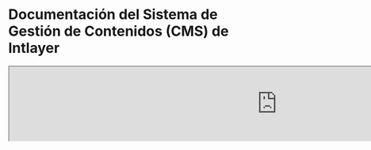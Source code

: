 # Documentación del Sistema de Gestión de Contenidos (CMS) de Intlayer

<iframe title="Visual Editor + CMS for Your Web App: Intlayer Explained" class="m-auto aspect-[16/9] w-full overflow-hidden rounded-lg border-0" allow="autoplay; gyroscope;" loading="lazy" width="1080" height="auto" src="https://www.youtube.com/embed/UDDTnirwi_4?autoplay=0&amp;origin=http://intlayer.org&amp;controls=0&amp;rel=1"/>

El CMS de Intlayer es una aplicación que te permite externalizar el contenido de un proyecto de Intlayer.

Para ello, Intlayer introduce el concepto de 'diccionarios remotos'.

![Interfaz del CMS de Intlayer](https://github.com/aymericzip/intlayer/blob/main/docs/assets/CMS.png)

## Entendiendo los diccionarios remotos

Intlayer diferencia entre diccionarios 'locales' y 'remotos'.

- Un diccionario 'local' es un diccionario que se declara en tu proyecto de Intlayer. Como el archivo de declaración de un botón o tu barra de navegación. Externalizar este contenido no tiene sentido en este caso porque este contenido no está destinado a cambiar con frecuencia.

- Un diccionario 'remoto' es un diccionario que se gestiona a través del CMS de Intlayer. Puede ser útil para permitir que tu equipo gestione el contenido directamente en tu sitio web, y también tiene como objetivo utilizar funciones de pruebas A/B y optimización automática de SEO.

## Editor visual vs CMS

El [Editor Visual de Intlayer](https://github.com/aymericzip/intlayer/blob/main/docs/es/intlayer_visual_editor.md) es una herramienta que te permite gestionar tu contenido en un editor visual para diccionarios locales. Una vez realizado un cambio, el contenido será reemplazado en la base de código. Esto significa que la aplicación se reconstruirá y la página se recargará para mostrar el nuevo contenido.

En contraste, el CMS de Intlayer es una herramienta que te permite gestionar tu contenido en un editor visual para diccionarios remotos. Una vez realizado un cambio, el contenido **no** impactará tu base de código. Y el sitio web mostrará automáticamente el contenido cambiado.

## Integración

Para más detalles sobre cómo instalar el paquete, consulta la sección correspondiente a continuación:

### Integración con Next.js

Para la integración con Next.js, consulta la [guía de configuración](https://github.com/aymericzip/intlayer/blob/main/docs/es/intlayer_with_nextjs_15.md).

### Integración con Create React App

Para la integración con Create React App, consulta la [guía de configuración](https://github.com/aymericzip/intlayer/blob/main/docs/es/intlayer_with_create_react_app.md).

### Integración con Vite + React

Para la integración con Vite + React, consulta la [guía de configuración](https://github.com/aymericzip/intlayer/blob/main/docs/es/intlayer_with_vite+react.md).

## Configuración

En tu archivo de configuración de Intlayer, puedes personalizar los ajustes del CMS:

```typescript fileName="intlayer.config.ts" codeFormat="typescript"
import type { IntlayerConfig } from "intlayer";

const config: IntlayerConfig = {
  // ... otros ajustes de configuración
  editor: {
    /**
     * Requerido
     *
     * La URL de la aplicación.
     * Esta es la URL objetivo del editor visual.
     */
    applicationURL: process.env.INTLAYER_APPLICATION_URL,

    /**
     * Requerido
     *
     * Se requieren el ID del cliente y el secreto del cliente para habilitar el editor.
     * Permiten identificar al usuario que está editando el contenido.
     * Se pueden obtener creando un nuevo cliente en el Panel de Intlayer - Proyectos (https://intlayer.org/dashboard/projects).
     * clientId: process.env.INTLAYER_CLIENT_ID,
     * clientSecret: process.env.INTLAYER_CLIENT_SECRET,
     */
    clientId: process.env.INTLAYER_CLIENT_ID,
    clientSecret: process.env.INTLAYER_CLIENT_SECRET,

    /**
     * Opcional
     *
     * En caso de que estés alojando el CMS de Intlayer por tu cuenta, puedes establecer la URL del CMS.
     *
     * La URL del CMS de Intlayer.
     * Por defecto, está configurada como https://intlayer.org
     */
    cmsURL: process.env.INTLAYER_CMS_URL,

    /**
     * Opcional
     *
     * En caso de que estés alojando el CMS de Intlayer por tu cuenta, puedes establecer la URL del backend.
     *
     * La URL del CMS de Intlayer.
     * Por defecto, está configurada como https://back.intlayer.org
     */
    backendURL: process.env.INTLAYER_BACKEND_URL,
  },
};

export default config;
```

```javascript fileName="intlayer.config.mjs" codeFormat="esm"
/** @type {import('intlayer').IntlayerConfig} */
const config = {
  // ... otros ajustes de configuración
  editor: {
    /**
     * Requerido
     *
     * La URL de la aplicación.
     * Esta es la URL objetivo del editor visual.
     */
    applicationURL: process.env.INTLAYER_APPLICATION_URL,

    /**
     * Requerido
     *
     * Se requieren el ID del cliente y el secreto del cliente para habilitar el editor.
     * Permiten identificar al usuario que está editando el contenido.
     * Se pueden obtener creando un nuevo cliente en el Panel de Intlayer - Proyectos (https://intlayer.org/dashboard/projects).
     * clientId: process.env.INTLAYER_CLIENT_ID,
     * clientSecret: process.env.INTLAYER_CLIENT_SECRET,
     */
    clientId: process.env.INTLAYER_CLIENT_ID,
    clientSecret: process.env.INTLAYER_CLIENT_SECRET,

    /**
     * Opcional
     *
     * En caso de que estés alojando el CMS de Intlayer por tu cuenta, puedes establecer la URL del CMS.
     *
     * La URL del CMS de Intlayer.
     * Por defecto, está configurada como https://intlayer.org
     */
    cmsURL: process.env.INTLAYER_CMS_URL,

    /**
     * Opcional
     *
     * En caso de que estés alojando el CMS de Intlayer por tu cuenta, puedes establecer la URL del backend.
     *
     * La URL del CMS de Intlayer.
     * Por defecto, está configurada como https://back.intlayer.org
     */
    backendURL: process.env.INTLAYER_BACKEND_URL,
  },
};

export default config;
```

```javascript fileName="intlayer.config.cjs" codeFormat="commonjs"
/** @type {import('intlayer').IntlayerConfig} */
const config = {
  // ... otros ajustes de configuración
  editor: {
    /**
     * Requerido
     *
     * La URL de la aplicación.
     * Esta es la URL objetivo del editor visual.
     */
    applicationURL: process.env.INTLAYER_APPLICATION_URL,

    /**
     * Requerido
     *
     * Se requieren el ID del cliente y el secreto del cliente para habilitar el editor.
     * Permiten identificar al usuario que está editando el contenido.
     * Se pueden obtener creando un nuevo cliente en el Panel de Intlayer - Proyectos (https://intlayer.org/dashboard/projects).
     * clientId: process.env.INTLAYER_CLIENT_ID,
     * clientSecret: process.env.INTLAYER_CLIENT_SECRET,
     */
    clientId: process.env.INTLAYER_CLIENT_ID,
    clientSecret: process.env.INTLAYER_CLIENT_SECRET,

    /**
     * Opcional
     *
     * En caso de que estés alojando el CMS de Intlayer por tu cuenta, puedes establecer la URL del CMS.
     *
     * La URL del CMS de Intlayer.
     * Por defecto, está configurada como https://intlayer.org
     */
    cmsURL: process.env.INTLAYER_CMS_URL,

    /**
     * Opcional
     *
     * En caso de que estés alojando el CMS de Intlayer por tu cuenta, puedes establecer la URL del backend.
     *
     * La URL del CMS de Intlayer.
     * Por defecto, está configurada como https://back.intlayer.org
     */
    backendURL: process.env.INTLAYER_BACKEND_URL,
  },
};

module.exports = config;
```

> Si no tienes un ID de cliente y un secreto de cliente, puedes obtenerlos creando un nuevo cliente en el [Panel de Intlayer - Proyectos](https://intlayer.org/dashboard/projects).

> Para ver todos los parámetros disponibles, consulta la [documentación de configuración](https://github.com/aymericzip/intlayer/blob/main/docs/es/configuration.md).

## Usando el CMS

### Sube tu configuración

Para configurar el CMS de Intlayer, puedes usar los comandos del [CLI de Intlayer](https://github.com/aymericzip/intlayer/tree/main/docs/es/intlayer_cli.md).

```bash
npx intlayer config push
```

> Si usas variables de entorno en tu archivo de configuración `intlayer.config.ts`, puedes especificar el entorno deseado usando el argumento `--env`:

```bash
npx intlayer config push --env production
```

Este comando sube tu configuración al CMS de Intlayer.

### Sube un diccionario

Para transformar tus diccionarios locales en un diccionario remoto, puedes usar los comandos del [CLI de Intlayer](https://github.com/aymericzip/intlayer/tree/main/docs/es/intlayer_cli.md).

```bash
npx intlayer dictionary push -d my-first-dictionary-key
```

> Si usas variables de entorno en tu archivo de configuración `intlayer.config.ts`, puedes especificar el entorno deseado usando el argumento `--env`:

```bash
npx intlayer dictionary push -d my-first-dictionary-key --env production
```

Este comando sube tus diccionarios de contenido iniciales, haciéndolos disponibles para su obtención y edición asincrónica a través de la plataforma de Intlayer.

### Edita el diccionario

Luego podrás ver y gestionar tu diccionario en el [CMS de Intlayer](https://intlayer.org/dashboard/content).

## Recarga en caliente

El CMS de Intlayer es capaz de recargar en caliente los diccionarios cuando se detecta un cambio.

Sin la recarga en caliente, será necesario un nuevo build de la aplicación para mostrar el nuevo contenido.

Al activar la configuración [`hotReload`](https://intlayer.org/doc/concept/configuration#editor-configuration), la aplicación reemplazará automáticamente el contenido actualizado cuando sea detectado.

```typescript fileName="intlayer.config.ts" codeFormat="typescript"
import type { IntlayerConfig } from "intlayer";

const config: IntlayerConfig = {
  // ... otros ajustes de configuración
  editor: {
    // ... otros ajustes de configuración

    /**
     * Indica si la aplicación debe recargar en caliente las configuraciones locales cuando se detecta un cambio.
     * Por ejemplo, cuando se agrega o actualiza un nuevo diccionario, la aplicación actualizará el contenido para mostrar en la página.
     *
     * Debido a que la recarga en caliente necesita una conexión continua con el servidor, solo está disponible para clientes del plan `enterprise`.
     *
     * Por defecto: false
     */
    hotReload: true,
  },
};

export default config;
```

```javascript fileName="intlayer.config.mjs" codeFormat="esm"
/** @type {import('intlayer').IntlayerConfig} */
const config = {
  // ... otros ajustes de configuración
  editor: {
    // ... otros ajustes de configuración

    /**
     * Indica si la aplicación debe recargar en caliente las configuraciones locales cuando se detecta un cambio.
     * Por ejemplo, cuando se agrega o actualiza un nuevo diccionario, la aplicación actualizará el contenido para mostrar en la página.
     *
     * Debido a que la recarga en caliente necesita una conexión continua con el servidor, solo está disponible para clientes del plan `enterprise`.
     *
     * Por defecto: false
     */
    hotReload: true,
  },
};

export default config;
```

```javascript fileName="intlayer.config.cjs" codeFormat="commonjs"
/** @type {import('intlayer').IntlayerConfig} */
const config = {
  // ... otros ajustes de configuración
  editor: {
    // ... otros ajustes de configuración

    /**
     * Indica si la aplicación debe recargar en caliente las configuraciones locales cuando se detecta un cambio.
     * Por ejemplo, cuando se agrega o actualiza un nuevo diccionario, la aplicación actualizará el contenido para mostrar en la página.
     *
     * Debido a que la recarga en caliente necesita una conexión continua con el servidor, solo está disponible para clientes del plan `enterprise`.
     *
     * Por defecto: false
     */
    hotReload: true,
  },
};

module.exports = config;
```

La recarga en caliente reemplaza el contenido tanto en el lado del servidor como en el cliente.

- En el lado del servidor, debes asegurarte de que el proceso de la aplicación tenga acceso de escritura al directorio `.intlayer/dictionaries`.
- En el lado del cliente, la recarga en caliente permite que la aplicación recargue el contenido en el navegador sin necesidad de recargar la página. Sin embargo, esta función solo está disponible para componentes de cliente.

> Debido a que la recarga en caliente necesita una conexión continua con el servidor utilizando un `EventListener`, solo está disponible para clientes del plan `enterprise`.

## Depuración

Si encuentras algún problema con el CMS, verifica lo siguiente:

- La aplicación está en ejecución.

- La configuración del [`editor`](https://intlayer.org/doc/concept/configuration#editor-configuration) está correctamente establecida en tu archivo de configuración de Intlayer.

  - Campos requeridos:
    - La URL de la aplicación debe coincidir con la que configuraste en la configuración del editor (`applicationURL`).
    - La URL del CMS.

- Asegúrate de que la configuración del proyecto fue subida al CMS de Intlayer.

- El editor visual utiliza un iframe para mostrar tu sitio web. Asegúrate de que la Política de Seguridad de Contenidos (CSP) de tu sitio web permita la URL del CMS como `frame-ancestors` ('https://intlayer.org' por defecto). Revisa la consola del editor para detectar cualquier error.
